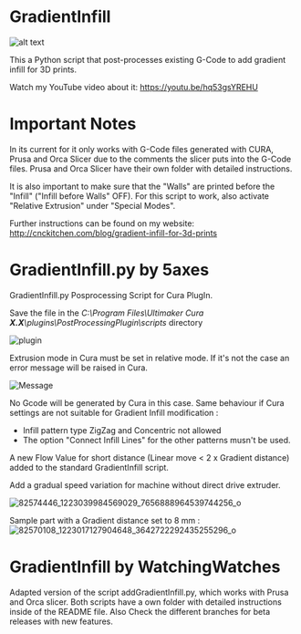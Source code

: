 # GradientInfill
![alt text](https://static1.squarespace.com/static/5d88f1f13db677155dee50fa/t/5e184edf208b5e01f31462a2/1578651390859/vlcsnap-2020-01-10-11h15m40s688.png?format=2500w)

This a Python script that post-processes existing G-Code to add gradient infill for 3D prints.

Watch my YouTube video about it: https://youtu.be/hq53gsYREHU

# Important Notes

In its current for it only works with G-Code files generated with CURA, Prusa and Orca Slicer due to the comments the slicer puts into the G-Code files.
Prusa and Orca Slicer have their own folder with detailed instructions.

It is also important to make sure that the "Walls" are printed before the "Infill" ("Infill before Walls" OFF).
For this script to work, also activate "Relative Extrusion" under "Special Modes".

Further instructions can be found on my website: http://cnckitchen.com/blog/gradient-infill-for-3d-prints

# GradientInfill.py by 5axes

GradientInfill.py Posprocessing Script for Cura PlugIn. 

Save the file in the _C:\Program Files\Ultimaker Cura **X.X**\plugins\PostProcessingPlugin\scripts_ directory

![plugin](https://user-images.githubusercontent.com/11015345/72824291-513cca00-3c75-11ea-943a-4f8f7cb59d06.jpg)

Extrusion mode in Cura must be set in relative mode. If it's not the case an error message will be raised in Cura.

![Message](https://user-images.githubusercontent.com/11015345/72720216-c1662580-3b79-11ea-9583-60de8240eef2.jpg)

No Gcode will be generated by Cura in this case. Same behaviour if Cura settings are not suitable for Gradient Infill modification :

- Infill pattern type ZigZag and Concentric not allowed  
- The option "Connect Infill Lines" for the other patterns musn't be used.

A new Flow Value for short distance (Linear move < 2 x Gradient distance) added to the standard GradientInfill script.

Add a gradual speed variation for machine without direct drive extruder.

![82574446_1223039984569029_7656888964539744256_o](https://user-images.githubusercontent.com/11015345/72863160-ec628d80-3ccf-11ea-9891-8583b62866f7.jpg)

Sample part with a Gradient distance set to 8 mm :
![82570108_1223017127904648_3642722292435255296_o](https://user-images.githubusercontent.com/11015345/72863337-8e827580-3cd0-11ea-9681-e1de7e2071c2.jpg)

# GradientInfill by WatchingWatches
Adapted version of the script addGradientInfill.py, which works with Prusa and Orca slicer. Both scripts have a own folder with detailed instructions inside of the README file. Also Check the different branches for beta releases with new features.
